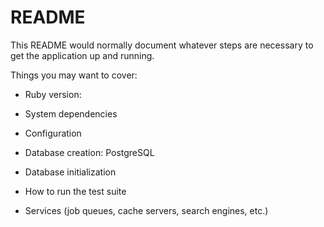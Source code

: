 # README
This README would normally document whatever steps are necessary to get the
application up and running.

Things you may want to cover:

* Ruby version:
* System dependencies

* Configuration

* Database creation: PostgreSQL

* Database initialization

* How to run the test suite

* Services (job queues, cache servers, search engines, etc.)

